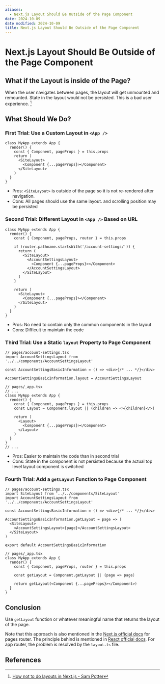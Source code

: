 ```yaml
---
aliases:
  - Next.js Layout Should Be Outside of the Page Component
date: 2024-10-09
date modified: 2024-10-09
title: Next.js Layout Should Be Outside of the Page Component
---
```


# Next.js Layout Should Be Outside of the Page Component

## What if the Layout is inside of the Page?

When the user navigates between pages, the layout will get unmounted and remounted. State in the layout would not be persisted. This is a bad user experience. [^1]

## What Should We Do?

### First Trial: Use a Custom Layout in `<App />`

```tsx
class MyApp extends App {
  render() {
    const { Component, pageProps } = this.props
    return (
      <SiteLayout>
        <Component {...pageProps}></Component>
      </SiteLayout>
    )
  }
}
```

- Pros: `<SiteLayout>` is outside of the page so it is not re-rendered after navigation.
- Cons: All pages should use the same layout. and scrolling position may be persisted

### Second Trial: Different Layout in `<App />` Based on URL

```tsx
class MyApp extends App {
  render() {
    const { Component, pageProps, router } = this.props

    if (router.pathname.startsWith('/account-settings/')) {
      return (
        <SiteLayout>
          <AccountSettingsLayout>
            <Component {...pageProps}></Component>
          </AccountSettingsLayout>
        </SiteLayout>
      )
    }

    return (
      <SiteLayout>
        <Component {...pageProps}></Component>
      </SiteLayout>
    )
  }
}
```

- Pros: No need to contain only the common components in the layout
- Cons: Difficult to maintain the code

### Third Trial: Use a Static `layout` Property to Page Component

```tsx
// pages/account-settings.tsx
import AccountSettingsLayout from '../../components/AccountSettingsLayout'

const AccountSettingsBasicInformation = () => <div>{/* ... */}</div>

AccountSettingsBasicInformation.layout = AccountSettingsLayout

// pages/_app.tsx
// ...
class MyApp extends App {
  render() {
    const { Component, pageProps } = this.props
    const Layout = Component.layout || (children => <>{children}</>)

    return (
      <Layout>
        <Component {...pageProps}></Component>
      </Layout>
    )
  }
}
// ...

```

- Pros: Easier to maintain the code than in second trial
- Cons: State in the component is not persisted because the actual top level layout component is switched

### Fourth Trial: Add a `getLayout` Function to Page Component

```tsx
// pages/account-settings.tsx
import SiteLayout from '../../components/SiteLayout'
import AccountSettingsLayout from '../../components/AccountSettingsLayout'

const AccountSettingsBasicInformation = () => <div>{/* ... */}</div>

AccountSettingsBasicInformation.getLayout = page => (
  <SiteLayout>
    <AccountSettingsLayout>{page}</AccountSettingsLayout>
  </SiteLayout>
)

export default AccountSettingsBasicInformation

// pages/_app.tsx
class MyApp extends App {
  render() {
    const { Component, pageProps, router } = this.props

    const getLayout = Component.getLayout || (page => page)

    return getLayout(<Component {...pageProps}></Component>)
  }
}
```

## Conclusion

Use `getLayout` function or whatever meaningful name that returns the layout of the page.

Note that this approach is also mentioned in the [Next.js official docs](https://nextjs.org/docs/pages/building-your-application/routing/pages-and-layouts#per-page-layouts) for pages router. The principle behind is mentioned in [React official docs](https://react.dev/learn/preserving-and-resetting-state). For app router, the problem is resolved by the `layout.ts` file.

## References

[^1]: [How not to do layouts in Next.js - Sam Potter](https://sampotter.com/tech/how-not-to-do-layouts-in-nextjs)
